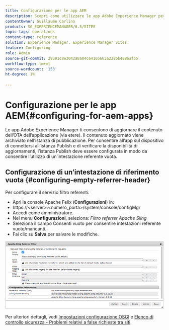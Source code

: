 ```yaml
---
title: Configurazione per le app AEM
description: Scopri come utilizzare le app Adobe Experience Manager per aggiornare il contenuto dell’OTA dell’applicazione (over the air).
contentOwner: Guillaume Carlino
products: SG_EXPERIENCEMANAGER/6.5/SITES
topic-tags: operations
content-type: reference
solution: Experience Manager, Experience Manager Sites
feature: Configuring
role: Admin
source-git-commit: 29391c8e3042a8a04c64165663a228bb4886afb5
workflow-type: tm+mt
source-wordcount: '153'
ht-degree: 1%

---
```


# Configurazione per le app AEM{#configuring-for-aem-apps}

Le app Adobe Experience Manager ti consentono di aggiornare il contenuto dell’OTA dell’applicazione (via etere). Il contenuto aggiornato viene archiviato nell’istanza di pubblicazione. Per consentire all’app sul dispositivo di connettersi all’istanza Publish e di verificare la disponibilità di aggiornamenti, l’istanza Publish deve essere configurata in modo da consentire l’utilizzo di un’intestazione referente vuota.

## Configurazione di un’intestazione di riferimento vuota {#configuring-empty-referrer-header}

Per configurare il servizio filtro referenti:

* Apri la console Apache Felix (**Configurazioni**) in:
* https://&lt;server>:&lt;numero_porta>/system/console/configMgr
* Accedi come amministratore.
* Nel menu **Configurazioni**, seleziona: *Filtro referrer Apache Sling*
* Seleziona il campo Consenti vuoto per consentire intestazioni referente vuote/mancanti.
* Fai clic su **Salva** per salvare le modifiche.

![chlimage_1-58](assets/chlimage_1-58a.png)

Per ulteriori dettagli, vedi [Impostazioni configurazione OSGI](/help/sites-deploying/osgi-configuration-settings.md) e [Elenco di controllo sicurezza - Problemi relativi a false richieste tra siti](/help/sites-administering/security-checklist.md#protect-against-cross-site-request-forgery).

